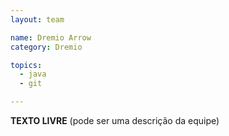 ```yaml
---
layout: team

name: Dremio Arrow
category: Dremio

topics:
  - java
  - git

---
```


**TEXTO LIVRE** (pode ser uma descrição da equipe)